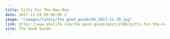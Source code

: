 ```yaml
---
title: Gifts For The New Mom
date: 2017-11-29 00:00:00 Z
image: "/images/lately/the_good_guide/06_2017-11-29.jpg"
link: https://www.ahalife.com/the-good-guide/post/2106/gifts-for-the-new-mom
site: The Good Guide
---
```


